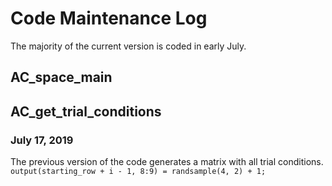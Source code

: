 # Code Maintenance Log
The majority of the current version is coded in early July.
## AC_space_main
## AC_get_trial_conditions
### July 17, 2019
The previous version of the code generates a matrix with all trial conditions.
`output(starting_row + i - 1, 8:9) = randsample(4, 2) + 1;`
